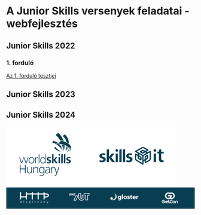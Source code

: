 # A Junior Skills versenyek feladatai - webfejlesztés

## Junior Skills 2022

### 1. forduló

[Az 1. forduló tesztjei](js2022-s17-hu/js2022-s17-hu-r1/js2022-s17-hu-r1-tests.pdf)

## Junior Skills 2023

## Junior Skills 2024

![Skills IT - WorldSkills Hungary](https://github.com/es2025-s17-hu/es2025-s17-hu-r3-tp/blob/main/assets/images/wshu-skillsit-sm.png)
![Skills IT](https://github.com/es2025-s17-hu/es2025-s17-hu-r3-tp/blob/main/assets/images/skillsit-members.png)
